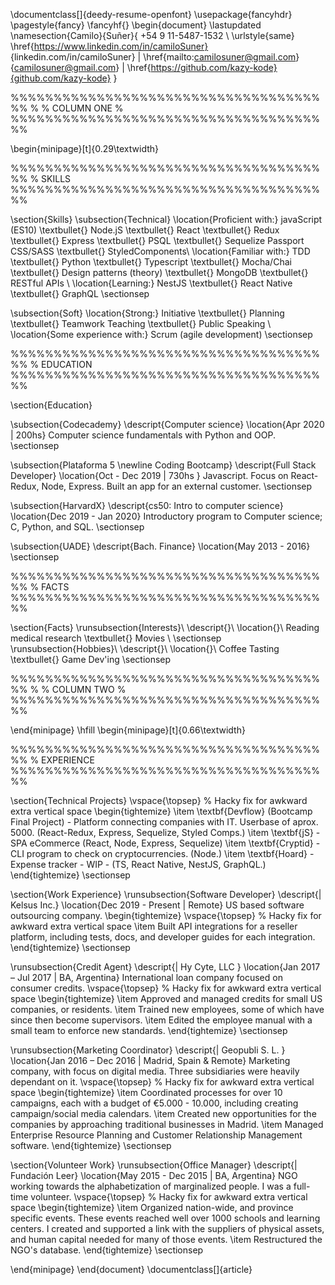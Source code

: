 \documentclass[]{deedy-resume-openfont}
\usepackage{fancyhdr}
\pagestyle{fancy}
\fancyhf{}
\begin{document}
\lastupdated
\namesection{Camilo}{Suñer}{
+54 9 11-5487-1532 \\
\urlstyle{same}
\href{https://www.linkedin.com/in/camiloSuner}
{linkedin.com/in/camiloSuner} | \href{mailto:camilosuner@gmail.com}{camilosuner@gmail.com} | \href{https://github.com/kazy-kode}{github.com/kazy-kode}
}

%%%%%%%%%%%%%%%%%%%%%%%%%%%%%%%%%%%%%%
%
% COLUMN ONE
%
%%%%%%%%%%%%%%%%%%%%%%%%%%%%%%%%%%%%%%

\begin{minipage}[t]{0.29\textwidth}

%%%%%%%%%%%%%%%%%%%%%%%%%%%%%%%%%%%%%%
% SKILLS
%%%%%%%%%%%%%%%%%%%%%%%%%%%%%%%%%%%%%%

\section{Skills}
\subsection{Technical}
\location{Proficient with:}
javaScript (ES10) \textbullet{} Node.jS \textbullet{} React \textbullet{} Redux \textbullet{} Express \textbullet{} PSQL \textbullet{} Sequelize Passport CSS/SASS \textbullet{} StyledComponents\\
\location{Familiar with:}
TDD \textbullet{} Python \textbullet{} Typescript \textbullet{} Mocha/Chai \textbullet{} Design patterns (theory) \textbullet{} MongoDB \textbullet{} RESTful APIs \\
\location{Learning:}
NestJS \textbullet{} React Native \textbullet{} GraphQL
\sectionsep

\subsection{Soft}
\location{Strong:}
Initiative \textbullet{} Planning \textbullet{} Teamwork Teaching \textbullet{} Public Speaking \\
\location{Some experience with:}
Scrum (agile development)
\sectionsep

%%%%%%%%%%%%%%%%%%%%%%%%%%%%%%%%%%%%%%
% EDUCATION
%%%%%%%%%%%%%%%%%%%%%%%%%%%%%%%%%%%%%%

\section{Education}

\subsection{Codecademy}
\descript{Computer science}
\location{Apr 2020 | 200hs}
Computer science fundamentals with Python and OOP.
\sectionsep

\subsection{Plataforma 5 \newline Coding Bootcamp}
\descript{Full Stack Developer}
\location{Oct - Dec 2019 | 730hs }
Javascript. Focus on React-Redux, Node, Express. Built an app for an external customer.
\sectionsep

\subsection{HarvardX}
\descript{cs50: Intro to computer science}
\location{Dec 2019 - Jan 2020}
Introductory program to Computer science; C, Python, and SQL.
\sectionsep

\subsection{UADE}
\descript{Bach. Finance}
\location{May 2013 - 2016}
\sectionsep

%%%%%%%%%%%%%%%%%%%%%%%%%%%%%%%%%%%%%%
% FACTS
%%%%%%%%%%%%%%%%%%%%%%%%%%%%%%%%%%%%%%

\section{Facts}
\runsubsection{Interests}\\
\descript{}\\
\location{}\\
Reading medical research \textbullet{} Movies \\
\sectionsep
\runsubsection{Hobbies}\\
\descript{}\\
\location{}\\
Coffee Tasting \textbullet{} Game Dev'ing
\sectionsep

%%%%%%%%%%%%%%%%%%%%%%%%%%%%%%%%%%%%%%
%
% COLUMN TWO
%
%%%%%%%%%%%%%%%%%%%%%%%%%%%%%%%%%%%%%%

\end{minipage}
\hfill
\begin{minipage}[t]{0.66\textwidth}

%%%%%%%%%%%%%%%%%%%%%%%%%%%%%%%%%%%%%%
% EXPERIENCE
%%%%%%%%%%%%%%%%%%%%%%%%%%%%%%%%%%%%%%

\section{Technical Projects}
\vspace{\topsep} % Hacky fix for awkward extra vertical space
\begin{tightemize}
\item \textbf{Devflow} (Bootcamp Final Project) -
Platform connecting companies with IT. Userbase of aprox. 5000. (React-Redux, Express, Sequelize, Styled Comps.)
\item \textbf{jS} - SPA eCommerce (React, Node, Express, Sequelize)
\item \textbf{Cryptid} - CLI program to check on cryptocurrencies. (Node.)
\item \textbf{Hoard} - Expense tracker - WIP - (TS, React Native, NestJS, GraphQL.)
\end{tightemize}
\sectionsep

\section{Work Experience}
\runsubsection{Software Developer}
\descript{| Kelsus Inc.}
\location{Dec 2019 - Present | Remote}
US based software outsourcing company.
\begin{tightemize}
\vspace{\topsep} % Hacky fix for awkward extra vertical space
\item Built API integrations for a reseller platform, including tests, docs, and developer guides for each integration.
\end{tightemize}
\sectionsep

\runsubsection{Credit Agent}
\descript{| Hy Cyte, LLC }
\location{Jan 2017 – Jul 2017 | BA, Argentina}
International loan company focused on consumer credits.
\vspace{\topsep} % Hacky fix for awkward extra vertical space
\begin{tightemize}
\item Approved and managed credits for small US companies, or residents.
\item Trained new employees, some of which have since then become supervisors.
\item Edited the employee manual with a small team to enforce new standards.
\end{tightemize}
\sectionsep

\runsubsection{Marketing Coordinator}
\descript{| Geopubli S. L. }
\location{Jan 2016 – Dec 2016 | Madrid, Spain \& Remote}
Marketing company, with focus on digital media. Three subsidiaries were heavily dependant on it.
\vspace{\topsep} % Hacky fix for awkward extra vertical space
\begin{tightemize}
\item Coordinated processes for over 10 campaigns, each with a budget of €5.000 - 10.000, including creating campaign/social media calendars.
\item Created new opportunities for the companies by approaching traditional businesses in Madrid.
\item Managed Enterprise Resource Planning and Customer Relationship Management software.
\end{tightemize}
\sectionsep

\section{Volunteer Work}
\runsubsection{Office Manager}
\descript{| Fundación Leer}
\location{May 2015 - Dec 2015 | BA, Argentina}
NGO working towards the alphabetization of marginalized people. I was a full-time volunteer.
\vspace{\topsep} % Hacky fix for awkward extra vertical space
\begin{tightemize}
\item Organized nation-wide, and province specific events.
These events reached well over 1000 schools and learning centers. I created and supported a link with the suppliers of physical assets, and human capital needed for many of those events.
\item Restructured the NGO's database.
\end{tightemize}
\sectionsep

\end{minipage}
\end{document} \documentclass[]{article}
